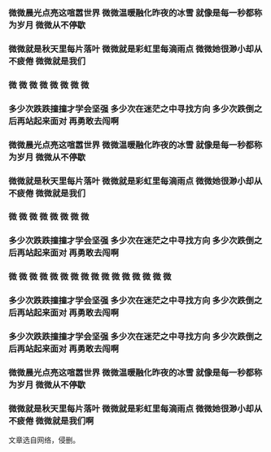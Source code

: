 ### 微微晨光点亮这喧嚣世界 微微温暖融化昨夜的冰雪 就像是每一秒都称为岁月 微微从不停歇
### 微微就是秋天里每片落叶 微微就是彩虹里每滴雨点 微微她很渺小却从不疲倦 微微就是我们
### 微 微 微 微  微 微 微 微
### 多少次跌跌撞撞才学会坚强 多少次在迷茫之中寻找方向 多少次跌倒之后再站起来面对 再勇敢去闯啊
### 微微晨光点亮这喧嚣世界 微微温暖融化昨夜的冰雪 就像是每一秒都称为岁月 微微从不停歇
### 微微就是秋天里每片落叶 微微就是彩虹里每滴雨点 微微她很渺小却从不疲倦 微微就是我们
### 微 微 微 微  微 微 微 微
### 多少次跌跌撞撞才学会坚强 多少次在迷茫之中寻找方向 多少次跌倒之后再站起来面对 再勇敢去闯啊
### 微 微 微 微 微 微 微 微  微 微 微 微 微 微 微 微
### 多少次跌跌撞撞才学会坚强 多少次在迷茫之中寻找方向 多少次跌倒之后再站起来面对 再勇敢去闯啊
### 多少次跌跌撞撞才学会坚强 多少次在迷茫之中寻找方向 多少次跌倒之后再站起来面对 再勇敢去闯啊
### 微微晨光点亮这喧嚣世界 微微温暖融化昨夜的冰雪 就像是每一秒都称为岁月 微微从不停歇
### 微微就是秋天里每片落叶 微微就是彩虹里每滴雨点 微微她很渺小却从不疲倦 微微就是我们啊
文章选自网络，侵删。
